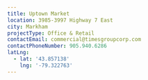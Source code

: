 ```yaml
---
title: Uptown Market
location: 3985-3997 Highway 7 East
city: Markham
projectType: Office & Retail
contactEmail: commercial@timesgroupcorp.com
contactPhoneNumber: 905.940.6286
latLng:
  - lat: '43.857138'
    lng: '-79.322763'
---
```


